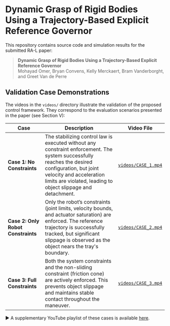 # Dynamic Grasp of Rigid Bodies Using a Trajectory-Based Explicit Reference Governor
This repository contains source code and simulation results for the submitted RA-L paper:
> **Dynamic Grasp of Rigid Bodies Using a Trajectory-Based Explicit Reference Governor**  
> Mohayad Omer, Bryan Convens, Kelly Merckaert, Bram Vanderborght, and Greet Van de Perre

## Validation Case Demonstrations

The videos in the `videos/` directory illustrate the validation of the proposed control framework. They correspond to the evaluation scenarios presented in the paper (see Section V):

| **Case**                        | **Description**                                                                                                                                                   | **Video File**      |
|---------------------------------|-------------------------------------------------------------------------------------------------------------------------------------------------------------------|---------------------|
| **Case 1: No Constraints**      | The stabilizing control law is executed without any constraint enforcement. The system successfully reaches the desired configuration, but joint velocity and acceleration limits are violated, leading to object slippage and detachment. | [`videos/CASE_1.mp4`](./videos/CASE1.mp4) |
| **Case 2: Only Robot Constraints** | Only the robot’s constraints (joint limits, velocity bounds, and actuator saturation) are enforced. The reference trajectory is successfully tracked, but significant slippage is observed as the object nears the tray's boundary. | [`videos/CASE_2.mp4`](./videos/CASE2.mp4) |
| **Case 3: Full Constraints**    | Both the system constraints and the non-sliding constraint (friction cone) are actively enforced. This prevents object slippage and maintains stable contact throughout the maneuver.             | [`videos/CASE_3.mp4`](./videos/CASE3.mp4) |

▶️ A supplementary YouTube playlist of these cases is available [here](https://youtube.com/playlist?list=PLtp-nqaUclZNtt_kPpngbQ8GJ30u-u-5j&si=zA2FKwNum7QzDjcC).
